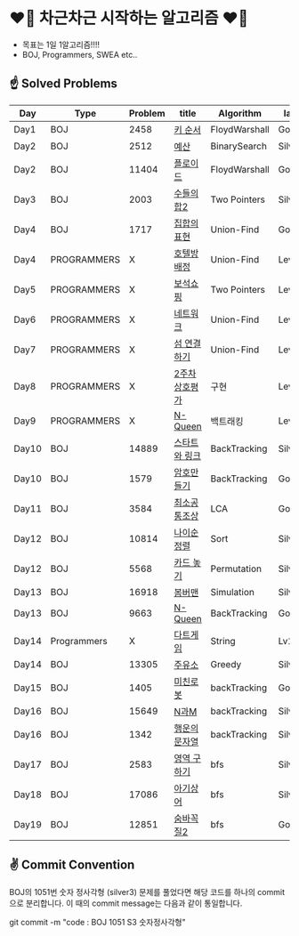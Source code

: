 # ❤️‍🔥 차근차근 시작하는 알고리즘 ❤️‍🔥

- 목표는 1일 1알고리즘!!!!
- BOJ, Programmers, SWEA etc..









## ☝ Solved Problems

|Day|Type|Problem|title|Algorithm|lank|
|----|----|----|----|----|----|
|Day1|BOJ|2458|[키 순서](https://www.acmicpc.net/problem/2458)|FloydWarshall|Gold4|
|Day2|BOJ|2512|[예산](https://www.acmicpc.net/problem/2512)|BinarySearch|Silver3|
|Day2|BOJ|11404|[플로이드](https://www.acmicpc.net/problem/11404)|FloydWarshall|Gold4|
|Day3|BOJ|2003|[수들의 합2](https://www.acmicpc.net/problem/2003)|Two Pointers|Silver3|
|Day4|BOJ|1717|[집합의 표현](https://www.acmicpc.net/problem/1717)|Union-Find|Gold4|
|Day4|PROGRAMMERS|X|[호텔방배정](https://programmers.co.kr/learn/courses/30/lessons/64063)|Union-Find|Level4|
|Day5|PROGRAMMERS|X|[보석쇼핑](https://programmers.co.kr/learn/courses/30/lessons/67258)|Two Pointers|Level3|
|Day6|PROGRAMMERS|X|[네트워크](https://programmers.co.kr/learn/courses/30/lessons/43162)|Union-Find|Level3|
|Day7|PROGRAMMERS|X|[섬 연결하기](https://programmers.co.kr/learn/courses/30/lessons/42861)|Union-Find|Level3|
|Day8|PROGRAMMERS|X|[2주차 상호평가](https://programmers.co.kr/learn/courses/30/lessons/83201)|구현|Level1|
|Day9|PROGRAMMERS|X|[N-Queen](https://programmers.co.kr/learn/courses/30/lessons/12952)|백트래킹|Level3|
|Day10|BOJ|14889|[스타트와 링크](https://www.acmicpc.net/problem/14889)|BackTracking|Silver3|
|Day10|BOJ|1579|[암호만들기](https://www.acmicpc.net/problem/1579)|BackTracking|Gold5|
|Day11|BOJ|3584|[최소공통조상](https://www.acmicpc.net/problem/3584)|LCA|Gold4|
|Day12|BOJ|10814|[나이순 정렬](https://www.acmicpc.net/problem/10814)|Sort|Silver5|
|Day12|BOJ|5568|[카드 놓기](https://www.acmicpc.net/problem/5568)|Permutation|Silver5|
|Day13|BOJ|16918|[봄버맨](https://www.acmicpc.net/problem/16918)|Simulation|Silver1|
|Day13|BOJ|9663|[N-Queen](https://www.acmicpc.net/problem/9663)|BackTracking|Gold5|
|Day14|Programmers|X|[다트게임](https://programmers.co.kr/learn/courses/30/lessons/17682)|String|Lv1|
|Day14|BOJ|13305|[주유소](https://www.acmicpc.net/problem/13305)|Greedy|Silver4|
|Day15|BOJ|1405|[미친로봇](https://www.acmicpc.net/problem/1405)|backTracking|Gold5|
|Day16|BOJ|15649|[N과M](https://www.acmicpc.net/problem/15649)|backTracking|Silver3|
|Day16|BOJ|1342|[행운의 문자열](https://www.acmicpc.net/problem/1342)|backTracking|Silver1|
|Day17|BOJ|2583|[영역 구하기](https://www.acmicpc.net/problem/2583)|bfs|Silver1|
|Day18|BOJ|17086|[아기상어](https://www.acmicpc.net/problem/17086)|bfs|Silver2|
|Day19|BOJ|12851|[숨바꼭질2](https://www.acmicpc.net/problem/12851)|bfs|Gold5|







## ✌ Commit Convention

BOJ의 1051번 숫자 정사각형 (silver3) 문제를 풀었다면 해당 코드를 하나의 commit으로 분리합니다.
이 때의 commit message는 다음과 같이 통일합니다.

  git commit -m "code : BOJ 1051 S3 숫자정사각형"

